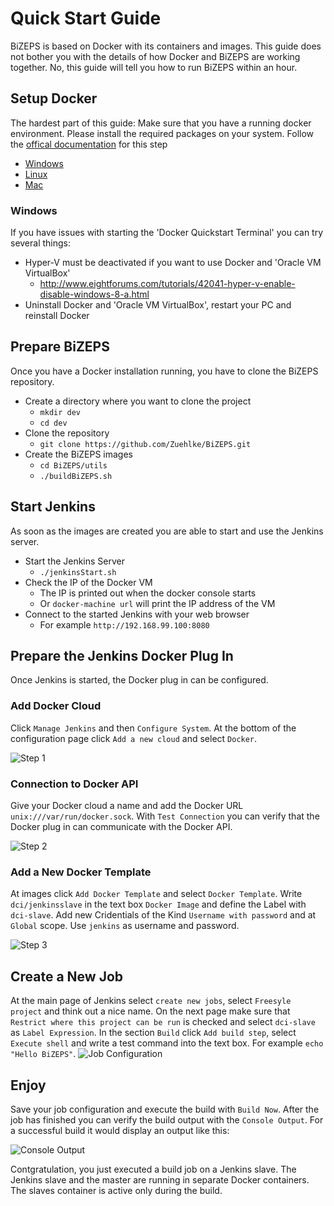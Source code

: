 #   Quick Start Guide
BiZEPS is based on Docker with its containers and images.
This guide does not bother you with the details of how
Docker and BiZEPS are working together.
No, this guide will tell you how to run BiZEPS within an hour.

##  Setup Docker
The hardest part of this guide:
Make sure that you have a running docker environment.
Please install the required packages on your system.
Follow the [offical documentation](https://docs.docker.com/) for this step
- [Windows](https://docs.docker.com/windows/)
- [Linux](https://docs.docker.com/linux/)
- [Mac](https://docs.docker.com/mac/)

### Windows
If you have issues with starting the 'Docker Quickstart Terminal' you can try several things:
- Hyper-V must be deactivated if you want to use Docker and 'Oracle VM VirtualBox'
  - http://www.eightforums.com/tutorials/42041-hyper-v-enable-disable-windows-8-a.html
- Uninstall Docker and 'Oracle VM VirtualBox', restart your PC and reinstall Docker

##  Prepare BiZEPS
Once you have a Docker installation running, you have to clone the BiZEPS repository.

- Create a directory where you want to clone the project
  - `mkdir dev`
  - `cd dev`
- Clone the repository
  - `git clone https://github.com/Zuehlke/BiZEPS.git`
- Create the BiZEPS images
  - `cd BiZEPS/utils`
  - `./buildBiZEPS.sh`

##  Start Jenkins
As soon as the images are created you are able to start and use the Jenkins server.

- Start the Jenkins Server
  - `./jenkinsStart.sh`
- Check the IP of the Docker VM
  - The IP is printed out when the docker console starts
  - Or `docker-machine url` will print the IP address of the VM
- Connect to the started Jenkins with your web browser
  - For example `http://192.168.99.100:8080`

##  Prepare the Jenkins Docker Plug In
Once Jenkins is started, the Docker plug in can be configured.

### Add Docker Cloud
Click `Manage Jenkins` and then `Configure System`.
At the bottom of the configuration page click `Add a new cloud` and select `Docker`.

![Step 1](Images/DockerPlugin_01.jpg)

### Connection to Docker API
Give your Docker cloud a name and add the Docker URL `unix:///var/run/docker.sock`.
With `Test Connection` you can verify that the Docker plug in can communicate with the Docker API.

![Step 2](Images/DockerPlugin_02.jpg)

### Add a New Docker Template
At images click `Add Docker Template` and select `Docker Template`.
Write `dci/jenkinsslave` in the text box `Docker Image` and define the Label with `dci-slave`.
Add new Cridentials of the Kind `Username with password` and at `Global` scope.
Use `jenkins` as username and password.

![Step 3](Images/DockerPlugin_03.jpg)

##  Create a New Job
At the main page of Jenkins select `create new jobs`, select `Freesyle project` and think out a nice name.
On the next page make sure that `Restrict where this project can be run` is checked and
select `dci-slave` as `Label Expression`.
In the section `Build` click `Add build step`, select `Execute shell` and
write a test command into the text box.
For example `echo "Hello BiZEPS"`.
![Job Configuration](Images/DockerPlugin_04.jpg)

##  Enjoy
Save your job configuration and execute the build with `Build Now`.
After the job has finished you can verify the build output with the `Console Output`.
For a successful build it would display an output like this:

![Console Output](Images/DockerPlugin_05.jpg)

Contgratulation, you just executed a build job on a Jenkins slave.
The Jenkins slave and the master are running in separate Docker containers.
The slaves container is active only during the build.
